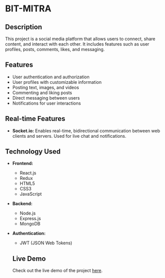 # BIT-MITRA

## Description
This project is a social media platform that allows users to connect, share content, and interact with each other. It includes features such as user profiles, posts, comments, likes, and messaging.

## Features
- User authentication and authorization
- User profiles with customizable information
- Posting text, images, and videos
- Commenting and liking posts
- Direct messaging between users
- Notifications for user interactions

## Real-time Features
- **Socket.io:** Enables real-time, bidirectional communication between web clients and servers. Used for live chat and notifications.

## Technology Used
- **Frontend:**
    - React.js
    - Redux
    - HTML5
    - CSS3
    - JavaScript

- **Backend:**
    - Node.js
    - Express.js
    - MongoDB

- **Authentication:**
    - JWT (JSON Web Tokens)

    ## Live Demo
    Check out the live demo of the project [here](https://bit-mitra.onrender.com).

